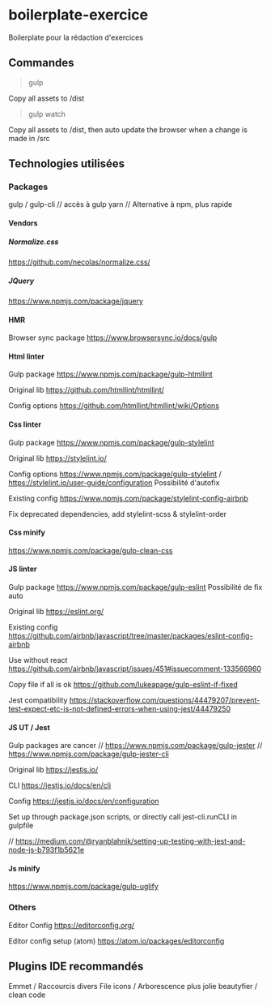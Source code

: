# boilerplate-exercice
Boilerplate pour la rédaction d'exercices

## Commandes

> gulp

Copy all assets to /dist

> gulp watch

Copy all assets to /dist, then auto update the browser when a change is made in /src


## Technologies utilisées
### Packages
gulp / gulp-cli // accès à gulp
yarn // Alternative à npm, plus rapide

#### Vendors
##### Normalize.css
https://github.com/necolas/normalize.css/

##### JQuery
https://www.npmjs.com/package/jquery

#### HMR
Browser sync package
https://www.browsersync.io/docs/gulp

#### Html linter
Gulp package
https://www.npmjs.com/package/gulp-htmllint

Original lib
https://github.com/htmllint/htmllint/

Config options
https://github.com/htmllint/htmllint/wiki/Options

#### Css linter
Gulp package
https://www.npmjs.com/package/gulp-stylelint

Original lib
https://stylelint.io/

Config options
https://www.npmjs.com/package/gulp-stylelint / https://stylelint.io/user-guide/configuration
Possibilité d'autofix

Existing config
https://www.npmjs.com/package/stylelint-config-airbnb

Fix deprecated dependencies, add stylelint-scss & stylelint-order

#### Css minify
https://www.npmjs.com/package/gulp-clean-css

#### JS linter
Gulp package
https://www.npmjs.com/package/gulp-eslint
Possibilité de fix auto

Original lib
https://eslint.org/

Existing config
https://github.com/airbnb/javascript/tree/master/packages/eslint-config-airbnb

Use without react
https://github.com/airbnb/javascript/issues/451#issuecomment-133566960

Copy file if all is ok
https://github.com/lukeapage/gulp-eslint-if-fixed

Jest compatibility
https://stackoverflow.com/questions/44479207/prevent-test-expect-etc-is-not-defined-errors-when-using-jest/44479250

#### JS UT / Jest
Gulp packages are cancer
// https://www.npmjs.com/package/gulp-jester
// https://www.npmjs.com/package/gulp-jester-cli

Original lib
https://jestjs.io/

CLI
https://jestjs.io/docs/en/cli

Config
https://jestjs.io/docs/en/configuration

Set up through package.json scripts, or directly call jest-cli.runCLI in gulpfile

// https://medium.com/@ryanblahnik/setting-up-testing-with-jest-and-node-js-b793f1b5621e

#### Js minify
https://www.npmjs.com/package/gulp-uglify

### Others
Editor Config
https://editorconfig.org/

Editor config setup (atom)
https://atom.io/packages/editorconfig



## Plugins IDE recommandés
Emmet / Raccourcis divers
File icons / Arborescence plus jolie
beautyfier / clean code
